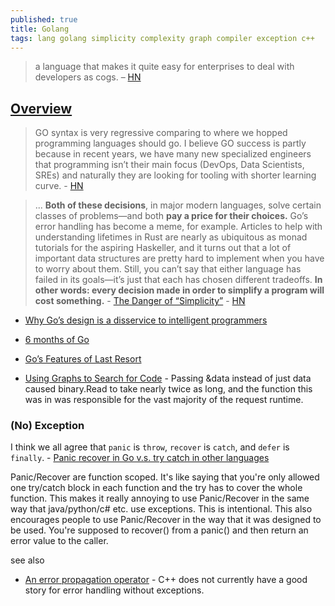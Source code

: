 ```yaml
---
published: true
title: Golang
tags: lang golang simplicity complexity graph compiler exception c++
---
```

>  a language that makes it quite easy for enterprises to deal with developers as cogs. – [HN](https://news.ycombinator.com/item?id=16143918)

## [Overview](https://talks.golang.org/2016/applicative.slide#1)

> GO syntax is very regressive comparing to where we hopped programming languages should go.
I believe GO success is partly because in recent years, we have many new specialized engineers that programming isn’t their main focus (DevOps, Data Scientists, SREs) and naturally they are looking for tooling with shorter learning curve. - [HN](https://news.ycombinator.com/item?id=21223242)

> ... **Both of these decisions**, in major modern languages, solve certain classes of problems—and both **pay a price for their choices.** Go’s error handling has become a meme, for example. Articles to help with understanding lifetimes in Rust are nearly as ubiquitous as monad tutorials for the aspiring Haskeller, and it turns out that a lot of important data structures are pretty hard to implement when you have to worry about them. Still, you can’t say that either language has failed in its goals—it’s just that each has chosen different tradeoffs. **In other words: every decision made in order to simplify a program will cost something.** - [The Danger of “Simplicity”](https://asthasr.github.io/posts/danger-of-simplicity/) - [HN](https://news.ycombinator.com/item?id=21604710)
- [Why Go’s design is a disservice to intelligent programmers](http://nomad.uk.net/articles/why-gos-design-is-a-disservice-to-intelligent-programmers.html)
    
- [6 months of Go](https://typesanitizer.com/blog/go-experience-report.html)
- [Go’s Features of Last Resort](https://news.ycombinator.com/item?id=21603483)
- [Using Graphs to Search for Code](https://nickgregory.me/post/2022/07/02/go-code-as-a-graph/) - Passing &data instead of just data caused binary.Read to take nearly twice as long, and the function this was in was responsible for the vast majority of the request runtime.

### (No) Exception
I think we all agree that `panic` is `throw`, `recover` is `catch`, and `defer` is `finally`. - [Panic recover in Go v.s. try catch in other languages](https://stackoverflow.com/questions/3413389/panic-recover-in-go-v-s-try-catch-in-other-languages)

Panic/Recover are function scoped. It's like saying that you're only allowed one try/catch block in each function and the try has to cover the whole function. This makes it really annoying to use Panic/Recover in the same way that java/python/c# etc. use exceptions. This is intentional. This also encourages people to use Panic/Recover in the way that it was designed to be used. You're supposed to recover() from a panic() and then return an error value to the caller.

see also
- [An error propagation operator](https://www.open-std.org/jtc1/sc22/wg21/docs/papers/2022/p2561r1.html) -  C++ does not currently have a good story for error handling without exceptions.
